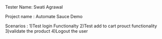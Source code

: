 Tester Name: Swati Agrawal

Project name : Automate Sauce Demo

Scenarios :
1)Test login Functionalty
2)Test add to cart prouct functionality
3)validate the product
4)Logout the user
